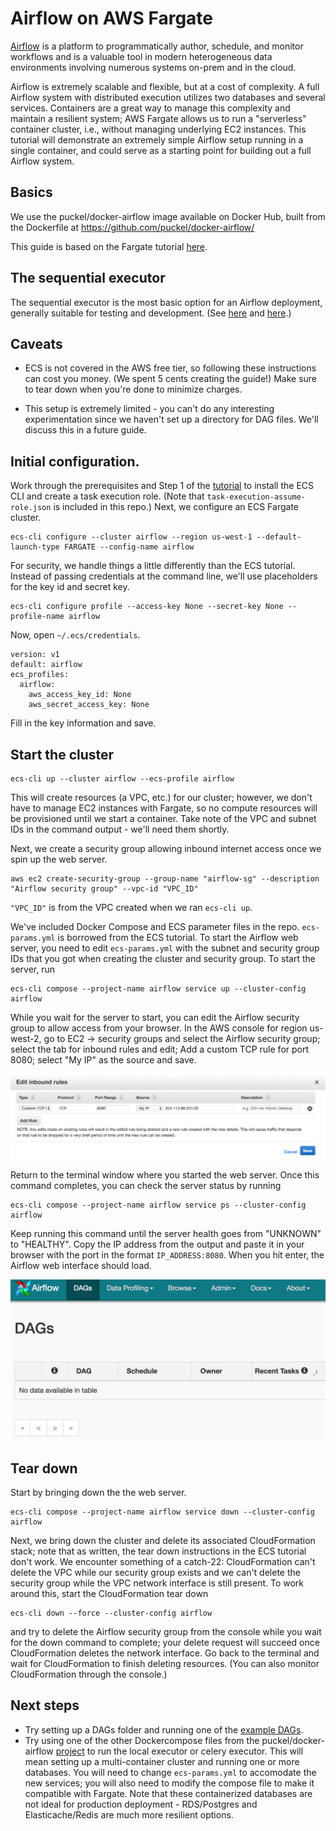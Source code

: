 # Airflow on AWS Fargate

[Airflow](https://github.com/apache/incubator-airflow) is a platform to programmatically author, schedule, and monitor workflows and is a valuable tool in modern heterogeneous data environments involving numerous systems on-prem and in the cloud.

Airflow is extremely scalable and flexible, but at a cost of complexity. A full Airflow system with distributed execution utilizes two databases and several services. Containers are a great way to manage this complexity and maintain a resilient system; AWS Fargate allows us to run a "serverless" container cluster, i.e., without managing underlying EC2 instances. This tutorial will demonstrate an extremely simple Airflow setup running in a single container, and could serve as a starting point for building out a full Airflow system.

## Basics

We use the puckel/docker-airflow image available on Docker Hub, built from the
Dockerfile at https://github.com/puckel/docker-airflow/

This guide is based on the Fargate tutorial [here](https://docs.aws.amazon.com/AmazonECS/latest/developerguide/ECS_CLI_tutorial_fargate.html).

## The sequential executor

The sequential executor is the most basic option for an Airflow deployment,
generally suitable for testing and development.
(See [here](https://github.com/puckel/docker-airflow/#usage) and
[here](https://airflow.apache.org/_modules/airflow/executors/sequential_executor.html).)

## Caveats

* ECS is not covered in the AWS free tier, so following these instructions can cost you money. (We spent 5 cents creating the guide!) Make sure to tear down when you're done to minimize charges.

* This setup is extremely limited - you can't do any interesting experimentation since we haven't set up a directory for DAG files. We'll discuss this in a future guide.

## Initial configuration.

Work through the prerequisites and Step 1 of the [tutorial](https://docs.aws.amazon.com/AmazonECS/latest/developerguide/ECS_CLI_tutorial_fargate.html)
to install the ECS CLI and create a task execution role. (Note that
`task-execution-assume-role.json`
is included in this repo.)
Next, we configure an ECS Fargate cluster.
```
ecs-cli configure --cluster airflow --region us-west-1 --default-launch-type FARGATE --config-name airflow
```
For security, we handle things a little differently than the ECS tutorial. Instead of passing credentials at the command
line, we'll use placeholders for the key id and secret key.
```
ecs-cli configure profile --access-key None --secret-key None --profile-name airflow
```
Now, open `~/.ecs/credentials`.
```
version: v1
default: airflow
ecs_profiles:
  airflow:
    aws_access_key_id: None
    aws_secret_access_key: None
```
Fill in the key information and save.

## Start the cluster

```
ecs-cli up --cluster airflow --ecs-profile airflow
```

This will create resources (a VPC, etc.) for our cluster; however, we don't have to manage EC2 instances with Fargate, so no compute resources will be provisioned until we start a container. Take note of the VPC and subnet
IDs in the command output - we'll need them shortly.

Next, we create a security group allowing inbound internet access once
we spin up the web server.
```
aws ec2 create-security-group --group-name "airflow-sg" --description "Airflow security group" --vpc-id "VPC_ID"
```
`"VPC_ID"` is from the VPC created when we ran `ecs-cli up`.

We've included Docker Compose and ECS parameter files in the repo.
`ecs-params.yml` is borrowed from the ECS tutorial. To start the Airflow
web server, you need to edit `ecs-params.yml` with the subnet and security group
IDs that you got when creating the cluster and security group. To start
the server, run
```
ecs-cli compose --project-name airflow service up --cluster-config airflow
```
While you wait for the server to start, you can edit the Airflow security group to allow access from your browser. In the AWS console
for region us-west-2,
go to EC2 &rarr; security groups and select the Airflow security group;
select the tab for inbound rules and edit; Add a custom TCP rule for port 8080;
select "My IP" as the source and save.

![](/img/security-group.png)

Return to the terminal window where you started the web server. Once this
command completes, you can check the server status by running
```
ecs-cli compose --project-name airflow service ps --cluster-config airflow
```
Keep running this command until the server health goes from "UNKNOWN" to
"HEALTHY". Copy the IP address from the output and paste it in your browser with
the port in the format `IP_ADDRESS:8080`. When you hit enter, the Airflow web
interface should load.

![](/img/airflow-interface.png)

## Tear down

Start by bringing down the the web server.
```
ecs-cli compose --project-name airflow service down --cluster-config airflow
```

Next, we bring down the cluster and delete its associated CloudFormation
stack; note that as written, the tear down instructions in the ECS tutorial
don't work. We encounter something of a catch-22:
CloudFormation can't delete the VPC while our security group exists and
we can't delete the security group while the VPC network interface is still
present. To work around this, start the CloudFormation tear down
```
ecs-cli down --force --cluster-config airflow
```
and try to delete the Airflow
security group from the console while you wait for the down command to
complete;
your delete request will succeed once CloudFormation deletes the network
interface. Go back to the terminal and wait for
CloudFormation to finish deleting resources. (You can also monitor CloudFormation through the console.)

## Next steps

* Try setting up a DAGs folder and running one of the [example DAGs](https://github.com/apache/incubator-airflow/tree/master/airflow/example_dags).
* Try using one of the other Dockercompose files from the puckel/docker-airflow [project](https://github.com/puckel/docker-airflow/)
to run the local executor or celery executor. This will mean setting up a multi-container cluster and running one or more databases. You will need to change `ecs-params.yml` to accomodate the new services; you will also need to modify the compose file to make it compatible with Fargate. Note that these containerized databases are not ideal for production deployment - RDS/Postgres and Elasticache/Redis are much more resilient options.
